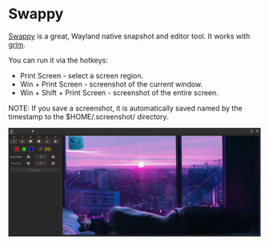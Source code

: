 # Swappy

[Swappy](https://github.com/jtheoof/swappy) is a great, Wayland native snapshot
and editor tool. It works with [grim](https://github.com/emersion/grim).

You can run it via the hotkeys:

- Print Screen - select a screen region.
- Win + Print Screen - screenshot of the current window.
- Win + Shift + Print Screen - screenshot of the entire screen.

NOTE: If you save a screenshot, it is automatically saved named by the timestamp
to the $HOME/.screenshot/ directory.

![swappy](swappy.png "swappy")
